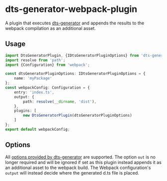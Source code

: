 # dts-generator-webpack-plugin
A plugin that executes [dts-generator](https://github.com/SitePen/dts-generator) and appends the results to 
the webpack compilation as an additional asset.

## Usage
```typescript
import DtsGeneratorPlugin, {IDtsGeneratorPluginOptions} from 'dts-generator-webpack-plugin';
import resolve from 'path';
import {Configuration} from 'webpack';

const dtsGeneratorPluginOptions: IDtsGeneratorPluginOptions = {
    name: 'myPackage'
};
const webpackConfig: Configuration = {
    entry: 'index.ts',
    output: {
        path: resolve(__dirname, 'dist'),
    },
    plugins: [
        new DtsGeneratorPlugin(dtsGeneratorPluginOptions)
    ]
};
export default webpackConfig;
```

## Options
All [options provided by dts-generator](https://github.com/SitePen/dts-generator#options) are supported.  The
option `out` is no longer required and will be ignored if set as this plugin instead appends it as an
additional asset to the webpack build.  The Webpack configuration's `output` will instead decide
where the generated d.ts file is placed.
